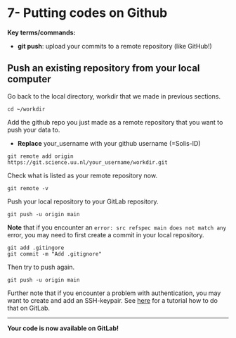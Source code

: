 # 7- Putting codes on Github

**Key terms/commands:**

* **git push**: upload your commits to a remote repository (like GitHub!)

## Push an existing repository from your local computer
Go back to the local directory, workdir that we made in previous sections.


```
cd ~/workdir
```

Add the github repo you just made as a remote repository that you want to push your data to.

* **Replace** your_username with your github username (=Solis-ID)

```{bash}
git remote add origin https://git.science.uu.nl/your_username/workdir.git
```

Check what is listed as your remote repository now.
```
git remote -v
```

Push your local repository to your GitLab repository.

```
git push -u origin main
```

**Note** that if you encounter an `error: src refspec main does not match any` error, you may need to first create a commit in your local repository.

```
git add .gitingore
git commit -m "Add .gitignore"
```

Then try to push again.

```
git push -u origin main
```

Further note that if you encounter a problem with authentication, you may want to create and add an SSH-keypair. See [here](https://docs.gitlab.com/ee/user/ssh.html) for a tutorial how to do that on GitLab.

***
**Your code is now available on GitLab!**
